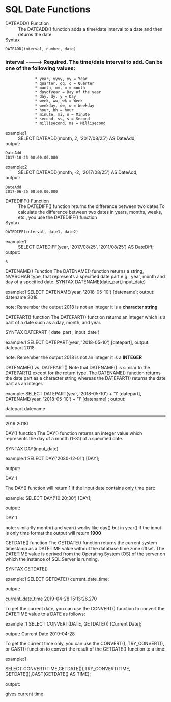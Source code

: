 # SQL Date Functions
<dl>
<dt>DATEADD() Function</dt>
<dd>The DATEADD() function adds a time/date interval to a date and then returns the date.</dd>

<dt>Syntax</dt>

</dl>

```
DATEADD(interval, number, date)
```

### interval	---->        Required. The time/date interval to add. Can be one of the following values:

                 * year, yyyy, yy = Year
                 * quarter, qq, q = Quarter
                 * month, mm, m = month
                 * dayofyear = Day of the year
                 * day, dy, y = Day
                 * week, ww, wk = Week
                 * weekday, dw, w = Weekday
                 * hour, hh = hour
                 * minute, mi, n = Minute
                 * second, ss, s = Second
                 * millisecond, ms = Millisecond

<dl>
<dt>example:1</dt> 
<dd>SELECT DATEADD(month, 2, '2017/08/25') AS DateAdd;</dd>
<dt>output:</dt>
 </dl>

 ```
DateAdd
2017-10-25 00:00:00.000
```

 <dl>
 <dt>example:2</dt> 
<dd>SELECT DATEADD(month, -2, '2017/08/25') AS DateAdd;</dd>
<dt>output:</dt>
</dl>

```
DateAdd
2017-06-25 00:00:00.000
```

<dl>
<dt> DATEDIFF() Function</dt>

<dd>The DATEDIFF() function returns the difference between two dates.To calculate the difference between two dates in years, months, weeks, etc., you use the DATEDIFF() function</dd>

<dt>Syntax</dt>
</dl>

```
DATEDIFF(interval, date1, date2)
```

<dl>
<dt>example:1  </dt>
<dd>SELECT DATEDIFF(year, '2017/08/25', '2011/08/25') AS DateDiff;</dd>
         <dt> output:</dt>
         </dl>

``` 
6
```

DATENAME() Function
The DATENAME() function returns a string, NVARCHAR type, that represents a specified date part e.g., year, month and day of a specified date.
SYNTAX
DATENAME(date_part,input_date)

example:1
SELECT DATENAME(year, '2018-05-10') [datename];
output:
datename
2018

note: Remember the output 2018 is not an integer it is a **character string** 

DATEPART() function
The DATEPART() function returns an integer which is a part of a date such as a day, month, and year.

SYNTAX
DATEPART ( date_part , input_date )

example:1
SELECT DATEPART(year, '2018-05-10') [datepart],
output:
datepart
2018

note: Remember the output 2018 is not an integer it is a **INTEGER**

DATENAME() vs. DATEPART()
Note that DATENAME() is similar to the DATEPART() except for the return type. The DATENAME() function returns the date part as a character string whereas the DATEPART() returns the date part as an integer.

example:
SELECT DATEPART(year, '2018-05-10') + '1' [datepart], DATENAME(year, '2018-05-10') + '1' [datename] ;
output:

datepart    datename
----------- -----------
2019        20181


 DAY() function
 The DAY() function returns an integer value which represents the day of a month (1-31) of a specified date.

SYNTAX
DAY(input_date)

example:1
SELECT DAY('2030-12-01') [DAY];

output:

DAY
1

The DAY() function will return 1 if the input date contains only time part:

example:
SELECT DAY('10:20:30') [DAY];

output:

DAY
1

note: similarlly month() and year() works like day() but in year() if the input is only time format the output will return **1900**

GETDATE() function
The GETDATE() function returns the current system timestamp as a DATETIME value without the database time zone offset. The DATETIME value is derived from the Operating System (OS) of the server on which the instance of SQL Server is running.

SYNTAX
GETDATE()

example:1
SELECT GETDATE() current_date_time;

output:

current_date_time
2019-04-28 15:13:26.270

To get the current date, you can use the CONVERT() function to convert the DATETIME value to a DATE as follows:

example :1 
SELECT CONVERT(DATE, GETDATE()) [Current Date];

output:
Current Date
2019-04-28

To get the current time only, you can use the CONVERT(), TRY_CONVERT(), or CAST() function to convert the result of the GETDATE() function to a time:

example:1 

SELECT CONVERT(TIME,GETDATE()),TRY_CONVERT(TIME, GETDATE()),CAST(GETDATE() AS TIME);

output: 

gives current time 

